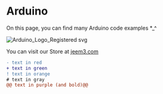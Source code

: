 # Arduino

On this page, you can find many Arduino code examples  *_^

![Arduino_Logo_Registered svg](https://github.com/jeem2/Arduino/assets/117016595/a4fc2cd0-0650-49d7-bbe6-edfdb229a756)

You can visit our Store  at [jeem3.com ](https://jeem3.com/)



```diff
- text in red
+ text in green
! text in orange
# text in gray
@@ text in purple (and bold)@@
```
